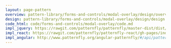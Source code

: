 ```yaml
---
layout: page-pattern
overview: pattern-library/forms-and-controls/modal-overlay/design/overview.md
design: pattern-library/forms-and-controls/modal-overlay/design/design.md
code_html: code/forms-and-controls/modal-overlay/code.md
impl_jquery: https://rawgit.com/patternfly/patternfly/master-dist/dist/tests/modals.html
impl_react: https://rawgit.com/patternfly/patternfly-react/gh-pages/index.html?knob-Right%20aligned=false&knob-fluid=true&knob-Stacked=false&selectedKind=Modal%20Overlay&selectedStory=Modal
impl_angular: http://www.patternfly.org/angular-patternfly/#/api/patternfly.modals.componenet:pfModalOverlay
---
```

